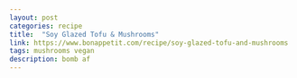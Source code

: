 ```yaml
---
layout: post
categories: recipe
title:  "Soy Glazed Tofu & Mushrooms"
link: https://www.bonappetit.com/recipe/soy-glazed-tofu-and-mushrooms
tags: mushrooms vegan
description: bomb af
---
```

